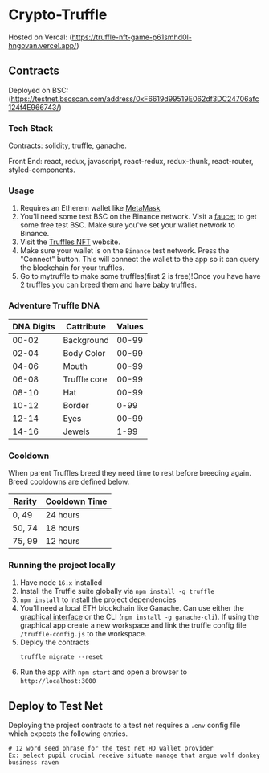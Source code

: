 # Crypto-Truffle

Hosted on Vercal: (https://truffle-nft-game-p61smhd0l-hngovan.vercel.app/)

## Contracts

Deployed on BSC: (https://testnet.bscscan.com/address/0xF6619d99519E062df3DC24706afc124f4E966743/)

### Tech Stack

Contracts: solidity, truffle, ganache.

Front End: react, redux, javascript, react-redux, redux-thunk, react-router, styled-components.

### Usage 

1. Requires an Etherem wallet like [MetaMask](https://metamask.io/)
2. You'll need some test BSC on the Binance network. Visit a <a href="https://testnet.binance.org/faucet-smart" target="_blank">faucet</a> to get some free test BSC. Make sure you've set your wallet network to Binance.
3. Visit the <a href="https://truffle-nft-game-p61smhd0l-hngovan.vercel.app/" target="_blank">Truffles NFT</a> website.
4. Make sure your wallet is on the `Binance` test network. Press the "Connect" button. This will connect the wallet to the app so it can query the blockchain for your truffles.
5. Go to mytruffle to make some truffles(first 2 is free)!Once you have have 2 truffles you can breed them and have baby truffles.
### Adventure Truffle DNA
| DNA Digits | Cattribute | Values |
|---|---|---|
|00-02 | Background | 00-99 |
|02-04 | Body Color | 00-99 |
|04-06 | Mouth | 00-99 |
|06-08 | Truffle core | 00-99 |
|08-10 | Hat | 00-99 |
|10-12 | Border | 0-99 |
|12-14 | Eyes |  00-99 |
|14-16 | Jewels | 1-99 |

### Cooldown
When parent Truffles breed they need time to rest before breeding again. Breed cooldowns are defined below.

| Rarity | Cooldown Time  |
|---|---|
| 0, 49 | 24 hours |
| 50, 74| 18 hours |
| 75, 99 | 12 hours |

### Running the project locally

1. Have node `16.x` installed
2. Install the Truffle suite globally via `npm install -g truffle`
3. `npm install` to install the project dependencies
4. You'll need a local ETH blockchain like Ganache. Can use either the <a href="https://www.trufflesuite.com/ganache" target="_blank">graphical interface</a> or the CLI (`npm install -g ganache-cli`). If using the graphical app create a new workspace and link the truffle config file `/truffle-config.js` to the workspace.
5. Deploy the contracts
   ```
   truffle migrate --reset
   ```
6. Run the app with `npm start` and open a browser to `http://localhost:3000`

## Deploy to Test Net
Deploying the project contracts to a test net requires a `.env` config file which expects the following entries.
```
# 12 word seed phrase for the test net HD wallet provider
Ex: select pupil crucial receive situate manage that argue wolf donkey business raven
```
